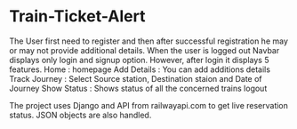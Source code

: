 # Train-Ticket-Alert
The User first need to register and then after successful registration he may or may not provide additional details.
When the user is logged out Navbar displays only login and signup option. However, after login it displays 5 features.
Home : homepage
Add Details : You can add additions details
Track Journey : Select Source station, Destination staion and Date of Journey
Show Status : Shows status of all the concerned trains
logout


The project uses Django and API from railwayapi.com to get live reservation status. JSON objects are also handled.
